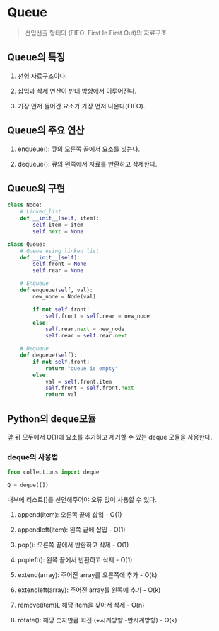 # Queue

> 선입선출 형태의 (FIFO: First In First Out)의 자료구조

## Queue의 특징

1. 선형 자료구조이다.

2. 삽입과 삭제 연산이 반대 방향에서 이루어진다.

3. 가장 먼저 들어간 요소가 가장 먼저 나온다(FIFO).

## Queue의 주요 연산

1. enqueue(): 큐의 오른쪽 끝에서 요소를 넣는다.

2. dequeue(): 큐의 왼쪽에서 자료를 반환하고 삭제한다.

## Queue의 구현

```python
class Node:
    # Linked_list
    def __init__(self, item):
        self.item = item
        self.next = None

class Queue:
    # Queue using linked list
    def __init__(self):
        self.front = None
        self.rear = None

    # Enqueue
    def enqueue(self, val):
        new_node = Node(val)

        if not self.front:
            self.front = self.rear = new_node
        else:
            self.rear.next = new_node
            self.rear = self.rear.next

    # Dequeue
    def dequeue(self):
        if not self.front:
            return "queue is empty"
        else:
            val = self.front.item
            self.front = self.front.next
            return val
```

## Python의 deque모듈

앞 뒤 모두에서 O(1)에 요소를 추가하고 제거할 수 있는 deque 모듈을 사용한다.

### deque의 사용법

```python
from collections import deque

Q = deque([])
```

내부에 리스트[]를 선언해주어야 오류 없이 사용할 수 있다.


1. append(item): 오른쪽 끝에 삽입 - O(1)

2. appendleft(item): 왼쪽 끝에 삽입 - O(1)

3. pop(): 오른쪽 끝에서 반환하고 삭제 - O(1)

4. popleft(): 왼쪽 끝에서 반환하고 삭제 - O(1)

5. extend(array): 주어진 array를 오른쪽에 추가 - O(k)

6. extendleft(array): 주어진 array를 왼쪽에 추가 - O(k)

7. remove(item)L 해당 item을 찾아서 삭제 - O(n)

8. rotate(): 해당 숫자만큼 회전 (+시계방향 -반시계방향) - O(k)